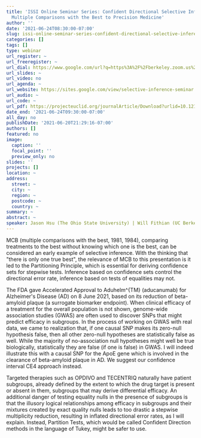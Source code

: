 ```yaml
---
title: 'ISSI Online Seminar Series: Confident Directional Selective Inference, from
  Multiple Comparisons with the Best to Precision Medicine'
author: ''
date: '2021-06-24T08:30:00-07:00'
slug: issi-online-seminar-series-confident-directional-selective-inference-from-multiple-comparisons-with-the-best-to-precision-medicine
categories: []
tags: []
type: webinar
url_register: ~
url_freeregister: ~
url_dial: https://www.google.com/url?q=https%3A%2F%2Fberkeley.zoom.us%2Fj%2F99278296389&sa=D&sntz=1&usg=AFQjCNFv11cMURerto1Q_AOGh0vyntHaNg
url_slides: ~
url_video: no
url_agenda: ~
url_website: https://sites.google.com/view/selective-inference-seminar
url_audio: ~
url_code: ~
url_pdf: https://projecteuclid.org/journalArticle/Download?urlid=10.1214%2F17-AOAS1128
date_end: '2021-06-24T09:30:00-07:00'
all_day: no
publishDate: '2021-06-20T21:29:16-07:00'
authors: []
featured: no
image:
  caption: ''
  focal_point: ''
  preview_only: no
slides: ''
projects: []
location: ~
address:
  street: ~
  city: ~
  region: ~
  postcode: ~
  country: ~
summary: ~
abstract: ~
speaker: Jason Hsu (The Ohio State University) | Will Fithian (UC Berkeley)
---
```

<!--more-->
MCB (multiple comparisons with the best, 1981, 1984), comparing treatments to the best without knowing which one is the best, can be considered an early example of selective inference. With the thinking that "there is only one true best", the relevance of MCB to this presentation is it led to the Partitioning Principle, which is essential for deriving confidence sets for stepwise tests. Inference based on confidence sets control the directional error rate, inference based on tests of equalities may not.  

The FDA gave Accelerated Approval to Aduhelm^{TM} (aducanumab) for Alzheimer's Disease (AD) on 8 June 2021, based on its reduction of beta-amyloid plaque (a surrogate biomarker endpoint). When clinical efficacy of a treatment for the overall population is not shown, genome-wide association studies (GWAS) are often used to discover SNPs that might predict efficacy in subgroups. In the process of working on GWAS with real data, we came to realization that, if one causal SNP makes its zero-null hypothesis false, then all other zero-null hypotheses are statistically false as well. While the majority of no-association null hypotheses might well be true biologically, statistically they are false (if one is false) in GWAS. I will indeed illustrate this with a causal SNP for the ApoE gene which is involved in the clearance of beta-amyloid plaque in AD. We suggest our confidence interval CE4 approach instead.  

Targeted therapies such as OPDIVO and TECENTRIQ naturally have patient subgroups, already defined by the extent to which the drug target is present or absent in them, subgroups that may derive differential efficacy. An additional danger of testing equality nulls in the presence of subgroups is that the illusory logical relationships among efficacy in subgroups and their mixtures created by exact quality nulls leads to too drastic a stepwise multiplicity reduction, resulting in inflated directional error rates, as I will explain. Instead, Partition Tests, which would be called Confident Direction methods in the language of Tukey, might be safer to use.  